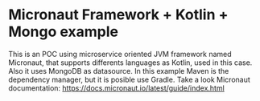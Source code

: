 # Micronaut Framework + Kotlin + Mongo example

This is an POC using microservice oriented JVM framework named Micronaut, that supports
differents languages as Kotlin, used in this case. Also it uses MongoDB as datasource.
In this example Maven is the dependency manager, but it is posible use Gradle.
Take a look Micronaut documentation: https://docs.micronaut.io/latest/guide/index.html
